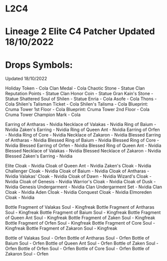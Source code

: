 # L2C4
# Lineage 2 Elite C4 Patcher Updated 18/10/2022

# Drops Symbols: 
Updated 18/10/2022

Holiday Token - Cola
Clan Medal	- Cola
Chaotic Stone - Statue
Clan Reputation Points - Statue
Clan Honor Coin - Statue
Gran Kain's Stone - Statue
Shattered Soul of Shilen - Statue
Enria - Cola
Asofe - Cola
Thons - Cola
Shilen's Talisman Ticket - Cola
Shilen's Talisma - Cola
Blueprint: Cruma Tower 1st Floor - Cola
Blueprint: Cruma Tower 2nd Floor - Cola
Cruma Tower Champion Mark	 - Cola

Earring of Antharas	 - Nvidia
Necklace of Valakas	 - Nvidia
Ring of Baium - Nvidia
Zaken's Earring - Nvidia
Ring of Queen Ant - Nvidia
Earring of Orfen	 - Nvidia
Ring of Core - Nvidia
Necklace of Zakaron - Nvidia
Blessed Earring of Antharas - Nvidia
Blessed Ring of Baium - Nvidia
Blessed Ring of Core - Nvidia
Blessed Earring of Orfen - Nvidia
Blessed Ring of Queen Ant - Nvidia 
Blessed Necklace of Valakas	- Nvidia 
Blessed Necklace of Zakaron - Nvidia 
Blessed Zaken's Earring - Nvidia


Elite Cloak	- Nvidia
Cloak of Queen Ant - Nvidia
Zaken's Cloak	 - Nvidia 
Challenger Cloak - Nvidia
Cloak of Baium	- Nvidia
Cloak of Antharas - Nvidia
Valakas' Cloak - Nvidia
Cloak of Dawn	- Nvidia
Wizard's Cloak - Nvidia
Cloak of Genesis - Nvidia
Warrior's Cloak	- Nvidia
Cloak of Dusk	- Nvidia
Genesis Undergarment - Nvidia
Clan Undergarment Set - Nvidia
Clan Cloak - Nvidia
Aden Cloak - Nvidia
Conquest Cloak - Nvidia
Elmoreden Cloak - Nvidia

Bottle Fragment of Valakas Soul		- Kingfreak
Bottle Fragment of Antharas Soul		- Kingfreak
Bottle Fragment of Baium Soul		- Kingfreak
Bottle Fragment of Queen Ant Soul		- Kingfreak
Bottle Fragment of Zaken Soul		- Kingfreak
Bottle Fragment of Orfen Soul		- Kingfreak
Bottle Fragment of Core Soul		- Kingfreak
Bottle Fragment of Zakaron Soul		- Kingfreak

Bottle of Valakas Soul		- Orfen
Bottle of Antharas Soul		- Orfen
Bottle of Baium Soul		- Orfen
Bottle of Queen Ant Soul		- Orfen
Bottle of Zaken Soul		- Orfen
Bottle of Orfen Soul		- Orfen
Bottle of Core Soul		- Orfen
Bottle of Zakaron Soul		- Orfen
